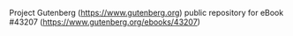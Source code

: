 Project Gutenberg (https://www.gutenberg.org) public repository for eBook #43207 (https://www.gutenberg.org/ebooks/43207)
